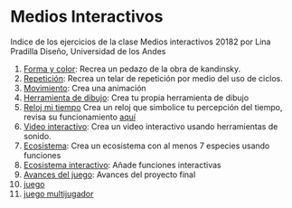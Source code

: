 # Medios Interactivos
Indice de los ejercicios de la clase Medios interactivos 20182 por Lina Pradilla
Diseño, Universidad de los Andes
1. [Forma y color](https://linapradilla.github.io/mediosInteractivos/01/): Recrea un pedazo de la obra de kandinsky.
2. [Repetición](https://linapradilla.github.io/mediosInteractivos/02/): Recrea un telar de repetición por medio del uso de ciclos.
3. [Movimiento](https://linapradilla.github.io/mediosInteractivos/03/): Crea una animación
4. [Herramienta de dibujo](https://linapradilla.github.io/mediosInteractivos/04/): Crea tu propia herramienta de dibujo
5. [Reloj mi tiempo](https://linapradilla.github.io/mediosInteractivos/05/) Crea un reloj que simbolice tu percepción del tiempo, revisa su funcionamiento [aquí](https://youtu.be/eiGE7GHg-EM)
6. [Video interactivo](https://editor.p5js.org/linapradilla/full/S1wKiwPt7): Crea un video interactivo usando herramientas de sonido.
7. [Ecosistema](https://linapradilla.github.io/mediosInteractivos/07/): Crea un ecosistema con al menos 7 especies usando funciones
8. [Ecosistema interactivo](https://linapradilla.github.io/mediosInteractivos/08/): Añade funciones interactivas 
9. [Avances del juego](https://linapradilla.github.io/mediosInteractivos/juego/): Avances del proyecto final
10. [juego](https://linapradilla.github.io/mediosInteractivos/juegoJugable/)
11. [juego multijugador](https://linapradilla.github.io/mediosInteractivos/juegoEntrega/)
